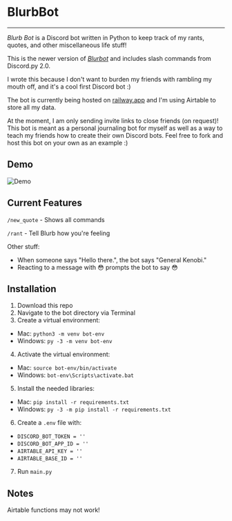 # BlurbBot
-----
*Blurb Bot* is a Discord bot written in Python to keep track of my rants, quotes, and other miscellaneous life stuff!

This is the newer version of [*Blurbot*](https://github.com/Oohwo/Blurbot) and includes slash commands from Discord.py 2.0.

I wrote this because I don't want to burden my friends with rambling my mouth off, and it's a cool first Discord bot :)

The bot is currently being hosted on [railway.app](https://railway.app) and I'm using Airtable to store all my data. 

At the moment, I am only sending invite links to close friends (on request)! This bot is meant as a personal journaling bot for myself as well as a way to teach my friends how to create their own Discord bots. Feel free to fork and host this bot on your own as an example :)

## Demo

![Demo](https://cdn.discordapp.com/attachments/1030373948694728764/1033689034742046820/Testing_BlurbBot.gif)

## Current Features
`/new_quote` - Shows all commands

`/rant` - Tell Blurb how you're feeling

Other stuff:
- When someone says "Hello there.", the bot says "General Kenobi."
- Reacting to a message with :flushed: prompts the bot to say :flushed:

## Installation
1. Download this repo
2. Navigate to the bot directory via Terminal
3. Create a virtual environment: 
- Mac: `python3 -m venv bot-env`
- Windows: `py -3 -m venv bot-env` 
4. Activate the virtual environment: 
- Mac: `source bot-env/bin/activate`
- Windows: `bot-env\Scripts\activate.bat`
5. Install the needed libraries: 
- Mac: `pip install -r requirements.txt`
- Windows: `py -3 -m pip install -r requirements.txt`
6. Create a `.env` file with:
- `DISCORD_BOT_TOKEN = ''`
- `DISCORD_BOT_APP_ID = ''`
- `AIRTABLE_API_KEY = ''`
- `AIRTABLE_BASE_ID = ''`
7. Run `main.py`

## Notes
Airtable functions may not work!
